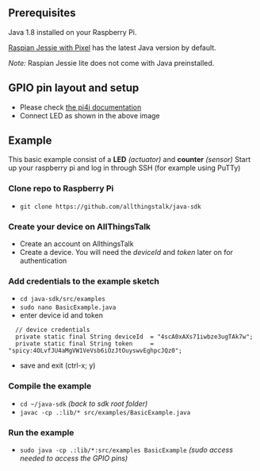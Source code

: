 ## Prerequisites

Java 1.8 installed on your Raspberry Pi.

[Raspian Jessie with Pixel](https://www.raspberrypi.org/downloads/raspbian/) has the latest Java version by default.

_Note:_ Raspian Jessie lite does not come with Java preinstalled.

## GPIO pin layout and setup

* Please check [the pi4j documentation](http://pi4j.com/example/control.html)
* Connect LED as shown in the above image

## Example

This basic example consist of a **LED** _(actuator)_ and **counter** _(sensor)_
Start up your raspberry pi and log in through SSH (for example using PuTTy)

### Clone repo to Raspberry Pi

* `git clone https://github.com/allthingstalk/java-sdk`

### Create your device on AllThingsTalk

* Create an account on AllthingsTalk
* Create a device. You will need the _deviceId_ and _token_ later on for authentication

### Add credentials to the example sketch

* `cd java-sdk/src/examples`
* `sudo nano BasicExample.java`
* enter device id and token

```
  // device credentials
  private static final String deviceId  = "4scA0xAXs71iwbze3ugTAk7w";
  private static final String token     = "spicy:4OLvfJU4aMgVW1VeVsb6iOzJtOuyswvEghpcJQz0";
```

* save and exit (ctrl-x; y)

### Compile the example

* `cd ~/java-sdk` _(back to sdk root folder)_
* `javac -cp .:lib/* src/examples/BasicExample.java` 

### Run the example

* `sudo java -cp .:lib/*:src/examples BasicExample`
_(sudo access needed to access the GPIO pins)_
